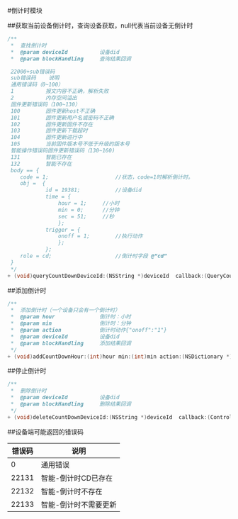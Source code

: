 #倒计时模块

##获取当前设备倒计时，查询设备获取，null代表当前设备无倒计时

```Objective-C
/**
 *  查找倒计时
 *  @param deviceId          设备did
 *  @param blockHandling     查询结果回调

 22000+sub错误码
 sub错误码    说明
 通用错误码（0~100）
 1          报文内容不正确，解析失败
 2          内存空间溢出
 固件更新错误码（100~130）
 100        固件更新host不正确
 101        固件更新用户名或密码不正确
 102        固件更新固件不存在
 103        固件更新下载超时
 104        固件更新进行中
 105        当前固件版本号不低于升级的版本号
 智能操作错误码固件更新错误码（130~160)
 131        智能已存在
 132        智能不存在
 body == {
    code = 1;                     //状态，code=1时解析倒计时。
    obj =  {
            id = 19381;           //设备did
            time = {
                hour = 1;     //小时
                min = 0;      //分钟
                sec = 51;     //秒
                };
            trigger = {
                onoff = 1;        //执行动作
                };
            };
    role = cd;                    //倒计时字段 @“cd”
 }
 */
+ (void)queryCountDownDeviceId:(NSString *)deviceId  callback:(QueryCountDownCallBack)blockHandling;
```

##添加倒计时
```Objective-C
/**
 *  添加倒计时（一个设备只会有一个倒计时）
 *  @param hour              倒计时：小时
 *  @param min               倒计时：分钟
 *  @param action            倒计时动作{"onoff":"1"}
 *  @param deviceId          设备did
 *  @param blockHandling     添加结果回调
 */
+ (void)addCountDownHour:(int)hour min:(int)min action:(NSDictionary *)action deviceId:(NSString *)deviceId callback:(ControlCallBack)blockHandling;
```

##停止倒计时
```Objective-C
/**
 *  删除倒计时
 *  @param deviceId          设备did
 *  @param blockHandling     删除结果回调
 */
+ (void)deleteCountDownDeviceId:(NSString *)deviceId  callback:(ControlCallBack)blockHandling;
```



##设备端可能返回的错误码

| 错误码  | 说明              |
|----------------------|--------------
| 0                   | 通用错误               |
| 22131                    | 智能-倒计时CD已存在    |
| 22132                    | 智能-倒计时不存在      |
| 22133                    | 智能-倒计时不需要更新   |

